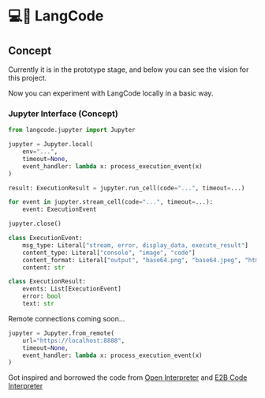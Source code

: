# 💻🔗 LangCode

## Concept

Currently it is in the prototype stage, and below you can see the vision for this project.

Now you can experiment with LangCode locally in a basic way.

### Jupyter Interface (Concept)

```python
from langcode.jupyter import Jupyter

jupyter = Jupyter.local(
    env="...",
    timeout=None,
    event_handler: lambda x: process_execution_event(x)
)

result: ExecutionResult = jupyter.run_cell(code="...", timeout=...)

for event in jupyter.stream_cell(code="...", timeout=...):
    event: ExecutionEvent

jupyter.close()
```

```python
class ExecutionEvent:
    msg_type: Literal["stream, error, display_data, execute_result"]
    content_type: Literal["console", "image", "code"]
    content_format: Literal["output", "base64.png", "base64.jpeg", "html", "javascript"]
    content: str

class ExecutionResult:
    events: List[ExecutionEvent]
    error: bool
    text: str
```

Remote connections coming soon...

```python
jupyter = Jupyter.from_remote(
    url="https://localhost:8888",
    timeout=None,
    event_handler: lambda x: process_execution_event(x)
)
```

Got inspired and borrowed the code from [Open Interpreter](https://github.com/OpenInterpreter/open-interpreter) and [E2B Code Interpreter](https://github.com/e2b-dev/code-interpreter)
